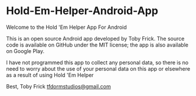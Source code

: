 # Hold-Em-Helper-Android-App

Welcome to the Hold 'Em Helper App For Android

This is an open source Android app developed by Toby Frick. The source code is available on GitHub under the MIT license; the app is also available on Google Play.

I have not programmed this app to collect any personal data, so there is no need to worry about the use of your personal data on this app or elsewhere as a result of using Hold 'Em Helper

Best,
Toby Frick
tfdormstudios@gmail.com
